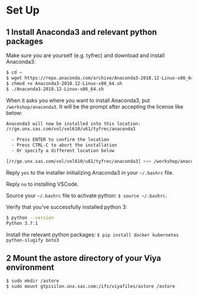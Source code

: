 # Set Up

## 1 Install Anaconda3 and relevant python packages

Make sure you are yourself (e.g. tyfrec) and download and install Anaconda3:

```sh
$ cd ~
$ wget https://repo.anaconda.com/archive/Anaconda3-2018.12-Linux-x86_64.sh
$ chmod +x Anaconda3-2018.12-Linux-x86_64.sh
$ ./Anaconda3-2018.12-Linux-x86_64.sh
```

When it asks you where you want to install Anaconda3, put `/workshop/anaconda3`. It will be the prompt after accepting the license like below:

```sh
Anaconda3 will now be installed into this location:
/r/ge.unx.sas.com/vol/vol610/u61/tyfrec/anaconda3

  - Press ENTER to confirm the location
  - Press CTRL-C to abort the installation
  - Or specify a different location below

[/r/ge.unx.sas.com/vol/vol610/u61/tyfrec/anaconda3] >>> /workshop/anaconda3
```

Reply `yes` to the installer initializing Anaconda3 in your `~/.bashrc` file.

Reply `no` to installing VSCode.

Source your `~/.bashrc` file to activate python: `$ source ~/.bashrc`.

Verify that you've successfully installed python 3:

```sh
$ python --version
Python 3.7.1
```

Install the relevant python packages: `$ pip install docker kubernetes python-slugify boto3`

## 2 Mount the astore directory of your Viya environment

```sh
$ sudo mkdir /astore
$ sudo mount gtpisilon.unx.sas.com:/ifs/viyafiles/astore /astore
```
